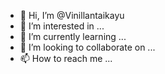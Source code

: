 - 👋 Hi, I’m @Vinillantaikayu
- 👀 I’m interested in ...
- 🌱 I’m currently learning ...
- 💞️ I’m looking to collaborate on ...
- 📫 How to reach me ...

<!---
Vinillantaikayu/Vinillantaikayu is a ✨ special ✨ repository because its `README.md` (this file) appears on your GitHub profile.
You can click the Preview link to take a look at your changes.
--->
